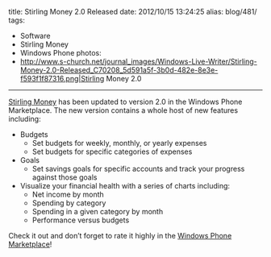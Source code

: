 title: Stirling Money 2.0 Released
date: 2012/10/15 13:24:25
alias: blog/481/
tags:
- Software
- Stirling Money
- Windows Phone
photos:
- http://www.s-church.net/journal_images/Windows-Live-Writer/Stirling-Money-2.0-Released_C70208_5d591a5f-3b0d-482e-8e3e-f593f1f87316.png|Stirling Money 2.0
---
[Stirling Money](http://www.s-church.net/StirlingMoney/WindowsPhone) has been updated to version 2.0 in the Windows Phone Marketplace. The new version contains a whole host of new features including:

* Budgets
  * Set budgets for weekly, monthly, or yearly expenses
  * Set budgets for specific categories of expenses
* Goals
  * Set savings goals for specific accounts and track your progress against those goals
* Visualize your financial health with a series of charts including:
  * Net income by month
  * Spending by category
  * Spending in a given category by month
  * Performance versus budgets

Check it out and don’t forget to rate it highly in the [Windows Phone Marketplace](http://windowsphone.com/s?appid=c81aa8df-5dd6-4afe-b0eb-58a824581535)!